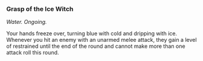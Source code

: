 ### Grasp of the Ice Witch
_Water. Ongoing._

Your hands freeze over, turning blue with cold and dripping with ice. Whenever you hit an enemy with an unarmed melee attack, they gain a level of restrained until the end of the round and cannot make more than one attack roll this round.

